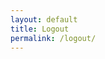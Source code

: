 ```yaml
---
layout: default
title: Logout
permalink: /logout/
---
```


<script>
localStorage.removeItem('currentUser');
window.location.href = '/';
</script>
